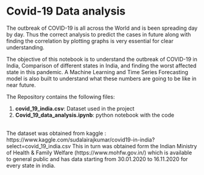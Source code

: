 # Covid-19 Data analysis

The outbreak of COVID-19 is all across the World and is been spreading day by day. Thus the correct analysis to predict the cases in future along with finding the correlation by plotting graphs is very essential for clear understanding.<br/>

The objective of this notebook is to understand the outbreak of COVID-19 in India, Comparison of different states in India, and finding the worst affected state in this pandemic. A Machine Learning and Time Series Forecasting model is also built to understand what these numbers are going to be like in near future.<br/>

The Repository contains the following files:</br>
1) **covid_19_india.csv**: Dataset used in the project
2) **Covid_19_data_analysis.ipynb**: python notebook with the code
<br/>
The dataset was obtained from kaggle : https://www.kaggle.com/sudalairajkumar/covid19-in-india?select=covid_19_india.csv
This in turn was obtained form the Indian Ministry of Health & Family Welfare (https://www.mohfw.gov.in/) which is available to general public and has data starting from 30.01.2020 to 16.11.2020 for every state in india.
